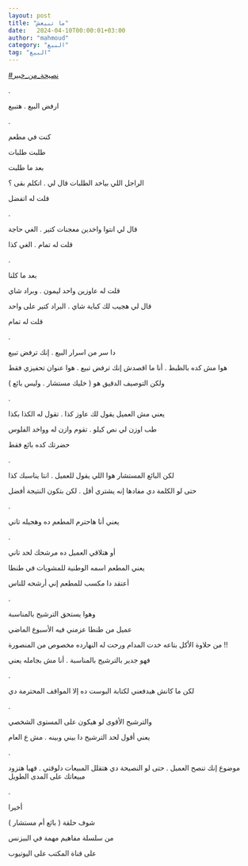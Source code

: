 ```yaml
---
layout: post
title: "ما تبيعش"
date:   2024-04-10T00:00:01+03:00
author: "mahmoud"
category: "البيع"
tag: "البيع"
---
```



[<u>\#نصيحة\_من\_خبير</u>](https://www.facebook.com/hashtag/%D9%86%D8%B5%D9%8A%D8%AD%D8%A9_%D9%85%D9%86_%D8%AE%D8%A8%D9%8A%D8%B1?__eep__=6&__cft__%5b0%5d=AZXZafc2ouf3LC9qnB1WEUqt7Jf1gDSi6pegwFCTHtAT-xoWSJpCYo1Rh7quA2-vh9e3Wkm3vHPcyNvQtg8zGgS_zHRFKYMc5edD_4UlWng0jWCypab-6gx4AA_KATif_02lP-VpadCxSdj5yZvORtOzBEjRekSyacQRjL6UMBOSsA&__tn__=*NK-R)

.

ارفض البيع . هتبيع

.

كنت في مطعم

طلبت طلبات

بعد ما طلبت

الراجل اللي بياخد الطلبات قال لي . اتكلم بقى ؟

قلت له اتفضل

.

قال لي انتوا واخدين معجنات كتير . الغي حاجة

قلت له تمام . الغي كذا

.

بعد ما كلنا

قلت له عاوزين واحد ليمون . وبراد شاي

قال لي هجيب لك كباية شاي . البراد كتير على واحد

قلت له تمام

.

دا سر من اسرار البيع . إنك ترفض تبيع

هوا مش كده بالظبط . أنا ما اقصدش إنك ترفض تبيع . هوا
عنوان تحفيزي فقط

ولكن التوصيف الدقيق هو ( خليك مستشار . وليس بائع
)

.

يعني مش العميل يقول لك عاوز كذا . تقول له الكذا
بكذا

طب اوزن لي نص كيلو . تقوم وازن له وواخد الفلوس

حضرتك كده بائع فقط

.

لكن البائع المستشار هوا اللي يقول للعميل . انتا يناسبك
كذا

حتى لو الكلمة دي مفادها إنه يشتري أقل . لكن بتكون
النتيجة أفضل

.

يعني أنا هاحترم المطعم ده وهجيله تاني

.

أو هتلاقي العميل ده مرشحك لحد تاني

يعني المطعم اسمه الوطنية للمشويات في طنطا

أعتقد دا مكسب للمطعم إني أرشحه للناس

.

وهوا يستحق الترشيح بالمناسبة

عميل من طنطا عزمني فيه الأسبوع الماضي

من حلاوة الأكل بتاعه خدت المدام ورحت له النهارده مخصوص
من المنصورة !!

فهو جدير بالترشيح بالمناسبة . أنا مش بجامله يعني

.

لكن ما كانش هيدفعني لكتابة البوست ده إلا المواقف
المحترمة دي

.

والترشيح الأقوى لو هيكون على المستوى الشخصي

يعني أقول لحد الترشيح دا بيني وبينه . مش ع العام

.

موضوع إنك تنصح العميل . حتى لو النصيحة دي هتقلل المبيعات
دلوقتي . فهيا هتزود مبيعاتك على المدى الطويل

.

أخيرا

شوف حلقة ( بائع أم مستشار )

من سلسلة مفاهيم مهمة في البيزنس

على قناة المكتب على اليوتيوب
